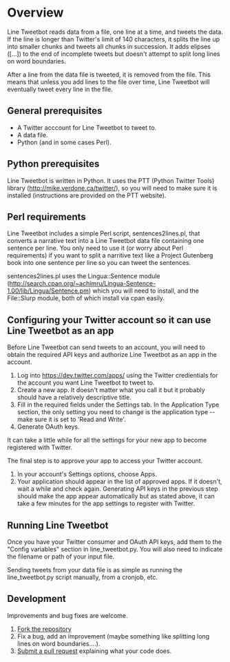 # Overview

Line Tweetbot reads data from a file, one line at a time, and tweets the data. If the line is longer than Twitter's limit of 140 characters, it splits the line up into smaller chunks and tweets all chunks in succession. It adds elipses ([...]) to the end of incomplete tweets but doesn't attempt to split long lines on word boundaries.

After a line from the data file is tweeted, it is removed from the file. This means that unless you add lines to the file over time, Line Tweetbot will eventually tweet every line in the file.

## General prerequisites

* A Twitter acccount for Line Tweetbot to tweet to.
* A data file.
* Python (and in some cases Perl).

## Python prerequisites

Line Tweetbot is written in Python. It uses the PTT (Python Twitter Tools) library (http://mike.verdone.ca/twitter/), so you will need to make sure it is installed (instructions are provided on the PTT website).

## Perl requirements

Line Tweetbot includes a simple Perl script, sentences2lines.pl, that converts a narrative text into a Line Tweetbot data file containing one sentence per line. You only need to use it (or worry about Perl requirements) if you want to split a narritive text like a Project Gutenberg book into one sentence per line so you can tweet the sentences. 

sentences2lines.pl uses the Lingua::Sentence module (http://search.cpan.org/~achimru/Lingua-Sentence-1.00/lib/Lingua/Sentence.pm) which you will need to install, and the File::Slurp module, both of which install via cpan easily.

## Configuring your Twitter account so it can use Line Tweetbot as an app

Before Line Tweetbot can send tweets to an account, you will need to obtain the required API keys and authorize Line Tweetbot as an app in the account.

1. Log into https://dev.twitter.com/apps/ using the Twitter credientials for the account you want Line Tweetbot to tweet to.
2. Create a new app. It doesn't matter what you call it but it probably should have a relatively descriptive title.
3. Fill in the required fields under the Settings tab. In the Application Type section, the only setting you need to change is the application type -- make sure it is set to 'Read and Write'.
3. Generate OAuth keys.

It can take a little while for all the settings for your new app to become registered with Twitter.

The final step is to approve your app to access your Twitter account.

1. In your account's Settings options, choose Apps.
2. Your application should appear in the list of approved apps. If it doesn't, wait a while and check again. Generating API keys in the previous step should make the app appear automatically but as stated above, it can take a few minutes for the app settings to register with Twitter.

## Running Line Tweetbot

Once you have your Twitter consumer and OAuth API keys, add them to the "Config variables" section in line_tweetbot.py. You will also need to indicate the filename or path of your input file.

Sending tweets from your data file is as simple as running the line_tweetbot.py script manually, from a cronjob, etc.

## Development

Improvements and bug fixes are welcome.

1. [Fork the repository](https://help.github.com/articles/fork-a-repo)
2. Fix a bug, add an improvement (maybe something like splitting long lines on word boundaries....). 
3. [Submit a pull request](https://help.github.com/articles/creating-a-pull-request) explaining what your code does.

